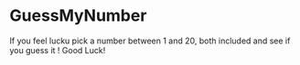 # GuessMyNumber

If you feel lucku pick a number between 1 and 20, both included and see if you guess it !
Good Luck!
